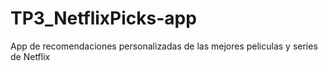 # TP3_NetflixPicks-app
App de recomendaciones personalizadas de las mejores peliculas y series de Netflix
